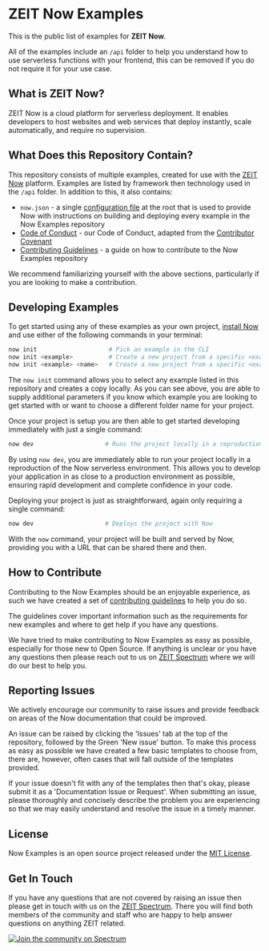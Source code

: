 # ZEIT Now Examples

This is the public list of examples for **ZEIT Now**.

All of the examples include an `/api` folder to help you understand how to use serverless functions with your frontend, this can be removed if you do not require it for your use case.

## What is ZEIT Now?

ZEIT Now is a cloud platform for serverless deployment. It enables developers to host websites and web services that deploy instantly, scale automatically, and require no supervision.

## What Does this Repository Contain?

This repository consists of multiple examples, created for use with the [ZEIT Now](https://zeit.co/now) platform. Examples are listed by framework then technology used in the `/api` folder. In addition to this, it also contains:

- `now.json` - a single [configuration file](https://zeit.co/docs/v2/deployments/configuration/) at the root that is used to provide Now with instructions on building and deploying every example in the Now Examples repository
- [Code of Conduct](https://github.com/zeit/now-examples/blob/master/CODE_OF_CONDUCT.md) - our Code of Conduct, adapted from the [Contributor Covenant](http://contributor-covenant.org)
- [Contributing Guidelines](https://github.com/zeit/now-examples/blob/master/CONTRIBUTING.md) - a guide on how to contribute to the Now Examples repository

We recommend familiarizing yourself with the above sections, particularly if you are looking to make a contribution.

## Developing Examples

To get started using any of these examples as your own project, [install Now](https://zeit.co/docs/v2/getting-started/installation) and use either of the following commands in your terminal:

```sh
now init                    # Pick an example in the CLI
now init <example>          # Create a new project from a specific <example>
now init <example> <name>   # Create a new project from a specific <example> with a different folder <name>
```

The `now init` command allows you to select any example listed in this repository and creates a copy locally. As you can see above, you are able to supply additional parameters if you know which example you are looking to get started with or want to choose a different folder name for your project.

Once your project is setup you are then able to get started developing immediately with just a single command:

```sh
now dev                    # Runs the project locally in a reproduction of the Now serverless environment
```

By using `now dev`, you are immediately able to run your project locally in a reproduction of the Now serverless environment. This allows you to develop your application in as close to a production environment as possible, ensuring rapid development and complete confidence in your code.

Deploying your project is just as straightforward, again only requiring a single command:

```sh
now dev                    # Deploys the project with Now
```

With the `now` command, your project will be built and served by Now, providing you with a URL that can be shared there and then.

## How to Contribute

Contributing to the Now Examples should be an enjoyable experience, as such we have created a set of [contributing guidelines](https://github.com/zeit/docs/blob/master/CONTRIBUTING.md) to help you do so.

The guidelines cover important information such as the requirements for new examples and where to get help if you have any questions.

We have tried to make contributing to Now Examples as easy as possible, especially for those new to Open Source. If anything is unclear or you have any questions then please reach out to us on [ZEIT Spectrum](https://spectrum.chat/zeit) where we will do our best to help you.

## Reporting Issues

We actively encourage our community to raise issues and provide feedback on areas of the Now documentation that could be improved.

An issue can be raised by clicking the 'Issues' tab at the top of the repository, followed by the Green 'New issue' button. To make this process as easy as possible we have created a few basic templates to choose from, there are, however, often cases that will fall outside of the templates provided.

If your issue doesn't fit with any of the templates then that's okay, please submit it as a 'Documentation Issue or Request'. When submitting an issue, please thoroughly and concisely describe the problem you are experiencing so that we may easily understand and resolve the issue in a timely manner.

## License

Now Examples is an open source project released under the [MIT License](https://github.com/zeit/docs/blob/master/LICENSE.md).

## Get In Touch

If you have any questions that are not covered by raising an issue then please get in touch with us on the [ZEIT Spectrum](https://spectrum.chat/zeit). There you will find both members of the community and staff who are happy to help answer questions on anything ZEIT related.

[![Join the community on Spectrum](https://withspectrum.github.io/badge/badge.svg)](https://spectrum.chat/zeit)
